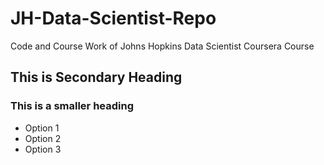 # JH-Data-Scientist-Repo
Code and Course Work of Johns Hopkins Data Scientist Coursera Course

## This is Secondary Heading 
### This is a smaller heading 

* Option 1
* Option 2
* Option 3